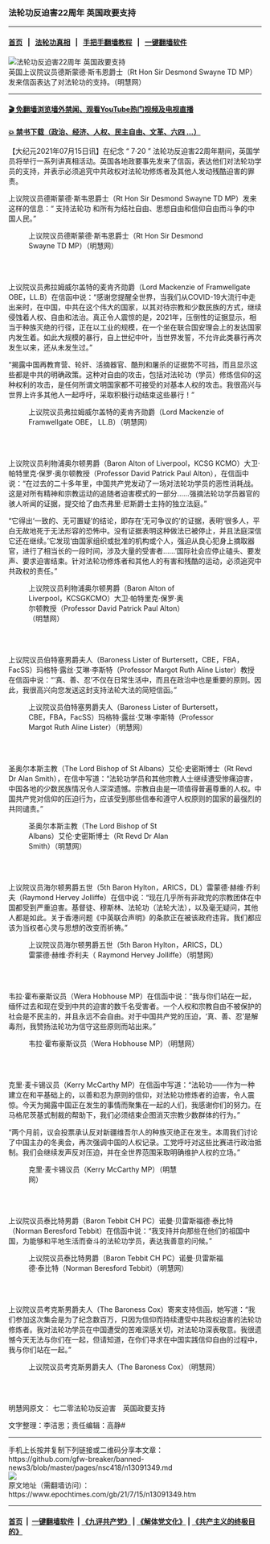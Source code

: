 ### 法轮功反迫害22周年 英国政要支持
------------------------

#### [首页](https://github.com/gfw-breaker/banned-news3/blob/master/README.md) &nbsp;&nbsp;|&nbsp;&nbsp; [法轮功真相](https://github.com/begood0513/basic/blob/master/README.md)  &nbsp;&nbsp;|&nbsp;&nbsp; [手把手翻墙教程](https://github.com/gfw-breaker/guides/wiki)  &nbsp;&nbsp;|&nbsp;&nbsp; [一键翻墙软件](https://github.com/gfw-breaker/nogfw/blob/master/README.md)  



<div><img alt="法轮功反迫害22周年 英国政要支持" class="attachment-djy_600_400 size-djy_600_400 wp-post-image" src="https://i.epochtimes.com/assets/uploads/2021/07/id13091720-2021-7-14-united-kingdom-vip-support-falun-gong_01-ss.jpeg"/>
<div class="caption">
 英国上议院议员德斯蒙德‧斯韦恩爵士（Rt Hon Sir Desmond Swayne TD MP）发来信函表达了对法轮功的支持。（明慧网）
</div></div><hr/>

#### [ 🎬  免翻墙浏览墙外禁闻、观看YouTube热门视频及电视直播](https://github.com/gfw-breaker/HelloWorld)

#### [ 💥  禁书下载（政治、经济、人权、民主自由、文革、六四 ...）](https://github.com/gfw-breaker/books/blob/master/README.md)

<div><p>
 【大纪元2021年07月15日讯】在纪念
 <span class="s1">
  “
 </span>
 7‧20
 <span class="s1">
  ”
 </span>
 法轮功反迫害22周年期间，英国学员将举行一系列讲真相活动。英国各地政要事先发来了信函，表达他们对法轮功学员的支持，并表示必须追究中共政权对法轮功修炼者及其他人发动残酷迫害的罪责。
</p>
<p>
 上议院议员德斯蒙德‧斯韦恩爵士（Rt Hon Sir Desmond Swayne TD MP）发来这样的信息：“
 <ok href="https://www.epochtimes.com/gb/tag/%E6%94%AF%E6%8C%81%E6%B3%95%E8%BD%AE%E5%8A%9F.html">
  支持法轮功
 </ok>
 和所有为结社自由、思想自由和信仰自由而斗争的中国人民。”
</p>
<figure aria-describedby="caption-attachment-13091619" class="wp-caption aligncenter" id="attachment_13091619" style="width: 400px">
 <ok href="https://i.epochtimes.com/assets/uploads/2021/07/id13091619-2021-7-14-united-kingdom-vip-support-falun-gong_01-ss.jpeg" target="_blank">
  <img alt="" class="size-full wp-image-13091619" src="https://i.epochtimes.com/assets/uploads/2021/07/id13091619-2021-7-14-united-kingdom-vip-support-falun-gong_01-ss.jpeg"/>
 </ok>
 <br/><figcaption class="wp-caption-text" id="caption-attachment-13091619">
  上议院议员德斯蒙德‧斯韦恩爵士（Rt Hon Sir Desmond Swayne TD MP）（明慧网）
 </figcaption><br/>
</figure><br/>
<p>
 上议院议员弗拉姆威尔盖特的麦肯齐勋爵（Lord Mackenzie of Framwellgate OBE，LL.B）在信函中说：“感谢您提醒全世界，当我们从COVID-19大流行中走出来时，在中国，中共在这个伟大的国家，以其对待宗教和少数民族的方式，继续侵蚀着人权、自由和法治。真正令人震惊的是，2021年，压倒性的证据显示，相当于种族灭绝的行径，正在以工业的规模，在一个坐在联合国安理会上的发达国家内发生着。如此大规模的暴行，自上世纪中叶，当世界发誓，不允许此类暴行再次发生以来，还从未发生过。”
</p>
<p>
 “揭露中国再教育营、轮奸、活摘器官、酷刑和屠杀的证据势不可挡，而且显示这些都是中共的明确政策。这种对自由的攻击，包括对法轮功（学员）修炼信仰的这种权利的攻击，是任何所谓文明国家都不可接受的对基本人权的攻击。我很高兴与世界上许多其他人一起呼吁，采取积极行动结束这些暴行！”
</p>
<figure aria-describedby="caption-attachment-13091630" class="wp-caption aligncenter" id="attachment_13091630" style="width: 400px">
 <ok href="https://i.epochtimes.com/assets/uploads/2021/07/id13091630-2021-7-14-united-kingdom-vip-support-falun-gong_02-ss.jpeg" target="_blank">
  <img alt="" class="size-full wp-image-13091630" src="https://i.epochtimes.com/assets/uploads/2021/07/id13091630-2021-7-14-united-kingdom-vip-support-falun-gong_02-ss.jpeg"/>
 </ok>
 <br/><figcaption class="wp-caption-text" id="caption-attachment-13091630">
  上议院议员弗拉姆威尔盖特的麦肯齐勋爵（Lord Mackenzie of Framwellgate OBE， LL.B）（明慧网）
 </figcaption><br/>
</figure><br/>
<p>
 上议院议员利物浦奥尔顿男爵（Baron Alton of Liverpool，KCSG KCMO）大卫‧帕特里克‧保罗‧奥尔顿教授（Professor David Patrick Paul Alton），在信函中说：“在过去的二十多年里，中国共产党发动了一场对法轮功学员的恶性消耗战。这是对所有精神和宗教运动的追随者迫害模式的一部分……强摘法轮功学员器官的骇人听闻的证据，提交给了由杰弗里‧尼斯爵士主持的独立法庭。”
</p>
<p>
 “它得出‘一致的、无可置疑’的结论，即存在‘无可争议的’的证据，表明‘很多人，平白无故地死于无法形容的恐怖中。没有证据表明这种做法已被停止，并且法庭深信它还在继续。’它发现‘由国家组织或批准的机构或个人，强迫从良心犯身上摘取器官，进行了相当长的一段时间，涉及大量的受害者……’国际社会应停止磕头、要发声、要求迫害结束。针对法轮功修炼者和其他人的有害和残酷的运动，必须追究中共政权的责任。”
</p>
<figure aria-describedby="caption-attachment-13091633" class="wp-caption aligncenter" id="attachment_13091633" style="width: 313px">
 <ok href="https://i.epochtimes.com/assets/uploads/2021/07/id13091633-2021-7-14-united-kingdom-vip-support-falun-gong_03.jpeg" target="_blank">
  <img alt="" class="wp-image-13091633" src="https://i.epochtimes.com/assets/uploads/2021/07/id13091633-2021-7-14-united-kingdom-vip-support-falun-gong_03-600x800.jpeg"/>
 </ok>
 <br/><figcaption class="wp-caption-text" id="caption-attachment-13091633">
  上议院议员利物浦奥尔顿男爵（Baron Alton of Liverpool，KCSGKCMO）大卫‧帕特里克‧保罗‧奥尔顿教授（Professor David Patrick Paul Alton）（明慧网）
 </figcaption><br/>
</figure><br/>
<p>
 上议院议员伯特塞男爵夫人（Baroness Lister of Burtersett，CBE，FBA，FacSS）玛格特‧露丝‧艾琳‧李斯特（Professor Margot Ruth Aline Lister）教授在信函中说：“‘真、善、忍’不仅在日常生活中，而且在政治中也是重要的原则。因此，我很高兴向您发送这封支持法轮大法的简短信函。”
</p>
<figure aria-describedby="caption-attachment-13091640" class="wp-caption aligncenter" id="attachment_13091640" style="width: 400px">
 <ok href="https://i.epochtimes.com/assets/uploads/2021/07/id13091640-2021-7-14-united-kingdom-vip-support-falun-gong_04-ss.jpeg" target="_blank">
  <img alt="" class="size-full wp-image-13091640" src="https://i.epochtimes.com/assets/uploads/2021/07/id13091640-2021-7-14-united-kingdom-vip-support-falun-gong_04-ss.jpeg"/>
 </ok>
 <br/><figcaption class="wp-caption-text" id="caption-attachment-13091640">
  上议院议员伯特塞男爵夫人（Baroness Lister of Burtersett， CBE，FBA，FacSS）玛格特‧露丝‧艾琳‧李斯特（Professor Margot Ruth Aline Lister）（明慧网）
 </figcaption><br/>
</figure><br/>
<p>
 圣奥尔本斯主教（The Lord Bishop of St Albans）艾伦‧史密斯博士（Rt Revd Dr Alan Smith），在信中写道：“法轮功学员和其他宗教人士继续遭受惨痛迫害，中国各地的少数民族情况令人深深遗憾。宗教自由是一项值得普遍尊重的人权。中国共产党对信仰的压迫行为，应该受到那些信奉和遵守人权原则的国家的最强烈的共同谴责。”
</p>
<figure aria-describedby="caption-attachment-13091645" class="wp-caption aligncenter" id="attachment_13091645" style="width: 288px">
 <ok href="https://i.epochtimes.com/assets/uploads/2021/07/id13091645-2021-7-14-united-kingdom-vip-support-falun-gong_05-ss.jpeg" target="_blank">
  <img alt="" class="size-full wp-image-13091645" src="https://i.epochtimes.com/assets/uploads/2021/07/id13091645-2021-7-14-united-kingdom-vip-support-falun-gong_05-ss.jpeg"/>
 </ok>
 <br/><figcaption class="wp-caption-text" id="caption-attachment-13091645">
  圣奥尔本斯主教（The Lord Bishop of St Albans）艾伦‧史密斯博士（Rt Revd Dr Alan Smith）（明慧网）
 </figcaption><br/>
</figure><br/>
<p>
 上议院议员海尔顿男爵五世（5th Baron Hylton，ARICS，DL）雷蒙德‧赫维‧乔利夫（Raymond Hervey Jolliffe）在信中说：“现在几乎所有非政党的宗教团体在中国都受到严重迫害。基督徒、穆斯林、法轮功（法轮大法），以及毫无疑问，其他人都是如此。关于香港问题《中英联合声明》的条款正在被该政府违背。我们都应该为当权者心灵与思想的改变而祈祷。”
</p>
<figure aria-describedby="caption-attachment-13091650" class="wp-caption aligncenter" id="attachment_13091650" style="width: 400px">
 <ok href="https://i.epochtimes.com/assets/uploads/2021/07/id13091650-2021-7-14-united-kingdom-vip-support-falun-gong_06-ss.jpeg" target="_blank">
  <img alt="" class="size-full wp-image-13091650" src="https://i.epochtimes.com/assets/uploads/2021/07/id13091650-2021-7-14-united-kingdom-vip-support-falun-gong_06-ss.jpeg"/>
 </ok>
 <br/><figcaption class="wp-caption-text" id="caption-attachment-13091650">
  上议院议员海尔顿男爵五世（5th Baron Hylton，ARICS，DL）雷蒙德‧赫维‧乔利夫（ Raymond Hervey Jolliffe）（明慧网）
 </figcaption><br/>
</figure><br/>
<p>
 韦拉‧霍布豪斯议员（Wera Hobhouse MP）在信函中说：“我与你们站在一起，缅怀过去和现在受到中共的迫害的数千名受害者。一个人权和宗教自由不被保护的社会是不民主的，并且永远不会自由。对于中国共产党的压迫，‘真、善、忍’是解毒剂，我赞扬法轮功为信守这些原则而站出来。”
</p>
<figure aria-describedby="caption-attachment-13091655" class="wp-caption aligncenter" id="attachment_13091655" style="width: 400px">
 <ok href="https://i.epochtimes.com/assets/uploads/2021/07/id13091655-2021-7-14-united-kingdom-vip-support-falun-gong_07-ss.jpeg" target="_blank">
  <img alt="" class="size-full wp-image-13091655" src="https://i.epochtimes.com/assets/uploads/2021/07/id13091655-2021-7-14-united-kingdom-vip-support-falun-gong_07-ss.jpeg"/>
 </ok>
 <br/><figcaption class="wp-caption-text" id="caption-attachment-13091655">
  韦拉‧霍布豪斯议员（Wera Hobhouse MP）（明慧网）
 </figcaption><br/>
</figure><br/>
<p>
 克里‧麦卡锡议员（Kerry McCarthy MP）在信函中写道：“法轮功——作为一种建立在和平基础上的，以善和忍为原则的信仰，对法轮功修炼者的迫害，令人震惊。今天为揭露中国正在发生的事情而聚集在一起的人们，我感谢你们的努力。在马格尼茨基式制裁的帮助下，我们必须结束企图消灭宗教少数群体的行为。”
</p>
<p>
 “两个月前，议会投票承认反对新疆维吾尔人的种族灭绝正在发生。本周我们讨论了中国主办的冬奥会，再次强调中国的人权记录。工党呼吁对这些比赛进行政治抵制。我们会继续发声反对压迫，并在全世界范围采取明确维护人权的立场。”
</p>
<figure aria-describedby="caption-attachment-13091658" class="wp-caption aligncenter" id="attachment_13091658" style="width: 300px">
 <ok href="https://i.epochtimes.com/assets/uploads/2021/07/id13091658-2021-7-14-united-kingdom-vip-support-falun-gong_08-ss.jpeg" target="_blank">
  <img alt="" class="size-full wp-image-13091658" src="https://i.epochtimes.com/assets/uploads/2021/07/id13091658-2021-7-14-united-kingdom-vip-support-falun-gong_08-ss.jpeg"/>
 </ok>
 <br/><figcaption class="wp-caption-text" id="caption-attachment-13091658">
  克里‧麦卡锡议员（Kerry McCarthy MP）（明慧网）
 </figcaption><br/>
</figure><br/>
<p>
 上议院议员泰比特男爵（Baron Tebbit CH PC）诺曼‧贝雷斯福德‧泰比特（Norman Beresford Tebbit）在信函中说：“我支持并向那些在他们的祖国中国，为能够和平地生活而奋斗的法轮功学员，表达我善意的问候。”
</p>
<figure aria-describedby="caption-attachment-13091663" class="wp-caption aligncenter" id="attachment_13091663" style="width: 400px">
 <ok href="https://i.epochtimes.com/assets/uploads/2021/07/id13091663-2021-7-14-united-kingdom-vip-support-falun-gong_09-ss.jpeg" target="_blank">
  <img alt="" class="size-full wp-image-13091663" src="https://i.epochtimes.com/assets/uploads/2021/07/id13091663-2021-7-14-united-kingdom-vip-support-falun-gong_09-ss.jpeg"/>
 </ok>
 <br/><figcaption class="wp-caption-text" id="caption-attachment-13091663">
  上议院议员泰比特男爵（Baron Tebbit CH PC）诺曼‧贝雷斯福德‧泰比特（Norman Beresford Tebbit）（明慧网）
 </figcaption><br/>
</figure><br/>
<p>
 上议院议员考克斯男爵夫人（The Baroness Cox）寄来支持信函，她写道：“我们参加这次集会是为了纪念数百万，只因为信仰而持续遭受中共政权迫害的法轮功修炼者。我对法轮功学员在中国遭受的苦难深感关切，对法轮功深表敬意。我很遗憾今天无法与你们在一起，但请知道，在你们寻求在中国实践信仰自由的过程中，我与你们站在一起。”
</p>
<figure aria-describedby="caption-attachment-13091667" class="wp-caption aligncenter" id="attachment_13091667" style="width: 400px">
 <ok href="https://i.epochtimes.com/assets/uploads/2021/07/id13091667-2021-7-14-united-kingdom-vip-support-falun-gong_10-ss.jpeg" target="_blank">
  <img alt="" class="size-full wp-image-13091667" src="https://i.epochtimes.com/assets/uploads/2021/07/id13091667-2021-7-14-united-kingdom-vip-support-falun-gong_10-ss.jpeg"/>
 </ok>
 <br/><figcaption class="wp-caption-text" id="caption-attachment-13091667">
  上议院议员考克斯男爵夫人（The Baroness Cox）（明慧网）
 </figcaption><br/>
</figure><br/>
<p>
 明慧网原文：
 <ok href="http://big5.minghui.org/mh/articles/2021/7/15/%E4%B8%83%E4%BA%8C%E9%9B%B6%E6%B3%95%E8%BC%AA%E5%8A%9F%E5%8F%8D%E8%BF%AB%E5%AE%B3-%E8%8B%B1%E5%9C%8B%E6%94%BF%E8%A6%81%E6%94%AF%E6%8C%81-428207.html">
  七二零法轮功反迫害　英国政要支持
 </ok>
</p>
<p>
 文字整理：李洁思；责任编辑：高静#
</p>
</div>
<hr/>
手机上长按并复制下列链接或二维码分享本文章：<br/>
https://github.com/gfw-breaker/banned-news3/blob/master/pages/nsc418/n13091349.md <br/>
<a href='https://github.com/gfw-breaker/banned-news3/blob/master/pages/nsc418/n13091349.md'><img src='https://github.com/gfw-breaker/banned-news3/blob/master/pages/nsc418/n13091349.md.png'/></a> <br/>
原文地址（需翻墙访问）：https://www.epochtimes.com/gb/21/7/15/n13091349.htm


------------------------
#### [首页](https://github.com/gfw-breaker/banned-news3/blob/master/README.md) &nbsp;|&nbsp; [一键翻墙软件](https://github.com/gfw-breaker/nogfw/blob/master/README.md) &nbsp;| [《九评共产党》](https://github.com/gfw-breaker/9ping.md/blob/master/README.md#九评之一评共产党是什么) | [《解体党文化》](https://github.com/gfw-breaker/jtdwh.md/blob/master/README.md) | [《共产主义的终极目的》](https://github.com/gfw-breaker/gczydzjmd.md/blob/master/README.md)


<img src='http://gfw-breaker.win/banned-news3/pages/nsc418/n13091349.md' width='0px' height='0px'/>